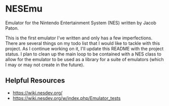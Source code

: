 # NESEmu
Emulator for the Nintendo Entertainment System (NES) written by Jacob Paton.

This is the first emulator I've written and only has a few imperfections. There are several things on my todo list that I would like to tackle with this project. As I continue working on it, I'll update this README with the project status. I plan to clean up the main loop to be contained with a NES class to allow for the emulator to be used as a library for a suite of emulators (which I may or may not create in the future).

## Helpful Resources
- https://wiki.nesdev.org/
- https://wiki.nesdev.org/w/index.php/Emulator_tests
